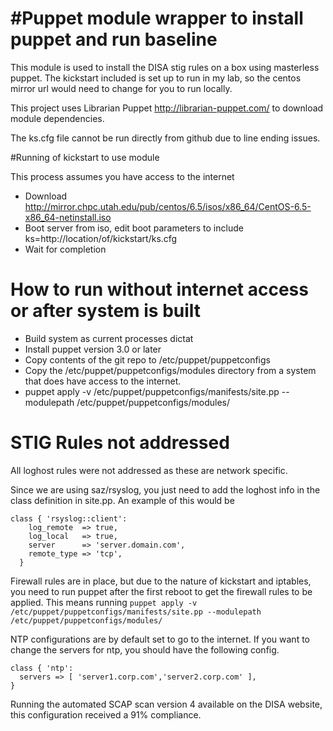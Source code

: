 #Puppet module wrapper to install puppet and run baseline
=============

This module is used to install the DISA stig rules on a box using masterless puppet.  The kickstart included is set up to run in my lab, so the centos mirror url would need to change for you to run locally.

This project uses Librarian Puppet <http://librarian-puppet.com/> to download module dependencies.

The ks.cfg file cannot be run directly from github due to line ending issues.

#Running of kickstart to use module

This process assumes you have access to the internet

* Download http://mirror.chpc.utah.edu/pub/centos/6.5/isos/x86_64/CentOS-6.5-x86_64-netinstall.iso
* Boot server from iso, edit boot parameters to include ks=http://location/of/kickstart/ks.cfg
* Wait for completion

# How to run without internet access or after system is built

* Build system as current processes dictat
* Install puppet version 3.0 or later
* Copy contents of the git repo to /etc/puppet/puppetconfigs
* Copy the /etc/puppet/puppetconfigs/modules directory from a system that does have access to the internet.
* puppet apply -v /etc/puppet/puppetconfigs/manifests/site.pp --modulepath /etc/puppet/puppetconfigs/modules/

# STIG Rules not addressed

All loghost rules were not addressed as these are network specific.  

Since we are using saz/rsyslog, you just need to add the loghost info in the class definition in site.pp.
An example of this would be 
```
class { 'rsyslog::client':
    log_remote  => true,
    log_local   => true,
    server      => 'server.domain.com',
    remote_type => 'tcp',
  }
```

Firewall rules are in place, but due to the nature of kickstart and iptables, you need to run puppet after the first reboot to get the firewall rules to be applied.  This means running `puppet apply -v /etc/puppet/puppetconfigs/manifests/site.pp --modulepath /etc/puppet/puppetconfigs/modules/`

NTP configurations are by default set to go to the internet.  If you want to change the servers for ntp, you should have the following config.
```
class { 'ntp':
  servers => [ 'server1.corp.com','server2.corp.com' ],
}
```

Running the automated SCAP scan version 4 available on the DISA website, this configuration received a 91% compliance.

